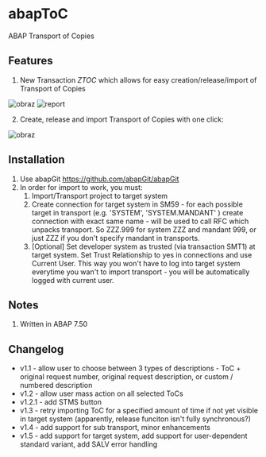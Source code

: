 # abapToC
ABAP Transport of Copies

## Features

1. New Transaction *ZTOC* which allows for easy creation/release/import of Transport of Copies

![obraz](https://github.com/Kaszub09/abapToC/assets/34368953/5d88049f-759c-40e7-addb-2d443c4af5be)
![report](https://github.com/Kaszub09/abapToC/assets/34368953/9942d528-7b71-4db8-bcf1-82906ed1aa90)

2. Create, release and import Transport of Copies with one click:
   
![obraz](https://github.com/Kaszub09/abapToC/assets/34368953/7cc59ec7-5fe2-439b-8771-9051b78d0197)

## Installation

1. Use abapGit https://github.com/abapGit/abapGit 
2. In order for import to work, you must:
   1. Import/Transport project to target system
   2. Create connection for target system in SM59 - for each possible target in transport (e.g. 'SYSTEM', 'SYSTEM.MANDANT' ) create connection with exact same name - will be used to call RFC which unpacks transport. So ZZZ.999 for system ZZZ and mandant 999, or just ZZZ if you don't specify mandant in transports.
   3. [Optional] Set developer system as trusted (via transaction SMT1) at target system. Set Trust Relationship to yes in connections and use Current User. This way you won't have to log into target system everytime you wan't to import transport - you will be automatically logged with current user.

## Notes
1. Written in ABAP 7.50

## Changelog

- v1.1 - allow user to choose between 3 types of descriptions - ToC + original request number, original request description, or custom / numbered description
- v1.2 - allow user mass action on all selected ToCs
- v1.2.1 - add STMS button
- v1.3 - retry importing ToC for a specified amount of time if not yet visible in target system (apparently, release funciton isn't fully synchronous?)
- v1.4 - add support for sub transport, minor enhancements
- v1.5 - add support for target system, add support for user-dependent standard variant, add SALV error handling
